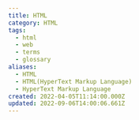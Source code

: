 ```yaml
---
title: HTML
category: HTML
tags:
  - html
  - web
  - terms
  - glossary
aliases:
  - HTML
  - HTML(HyperText Markup Language)
  - HyperText Markup Language
created: 2022-04-05T11:14:00.000Z
updated: 2022-09-06T14:00:06.661Z
---
```

